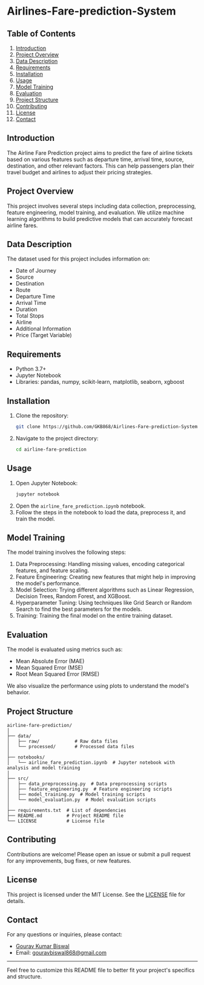 # Airlines-Fare-prediction-System

## Table of Contents
1. [Introduction](#introduction)
2. [Project Overview](#project-overview)
3. [Data Description](#data-description)
4. [Requirements](#requirements)
5. [Installation](#installation)
6. [Usage](#usage)
7. [Model Training](#model-training)
8. [Evaluation](#evaluation)
9. [Project Structure](#project-structure)
10. [Contributing](#contributing)
11. [License](#license)
12. [Contact](#contact)

## Introduction
The Airline Fare Prediction project aims to predict the fare of airline tickets based on various features such as departure time, arrival time, source, destination, and other relevant factors. This can help passengers plan their travel budget and airlines to adjust their pricing strategies.

## Project Overview
This project involves several steps including data collection, preprocessing, feature engineering, model training, and evaluation. We utilize machine learning algorithms to build predictive models that can accurately forecast airline fares.

## Data Description
The dataset used for this project includes information on:
- Date of Journey
- Source
- Destination
- Route
- Departure Time
- Arrival Time
- Duration
- Total Stops
- Airline
- Additional Information
- Price (Target Variable)

## Requirements
- Python 3.7+
- Jupyter Notebook
- Libraries: pandas, numpy, scikit-learn, matplotlib, seaborn, xgboost

## Installation
1. Clone the repository:
   ```bash
   git clone https://github.com/GKB868/Airlines-Fare-prediction-System.git
   ```
2. Navigate to the project directory:
   ```bash
   cd airline-fare-prediction
   ```

## Usage
1. Open Jupyter Notebook:
   ```bash
   jupyter notebook
   ```
2. Open the `airline_fare_prediction.ipynb` notebook.
3. Follow the steps in the notebook to load the data, preprocess it, and train the model.

## Model Training
The model training involves the following steps:
1. Data Preprocessing: Handling missing values, encoding categorical features, and feature scaling.
2. Feature Engineering: Creating new features that might help in improving the model's performance.
3. Model Selection: Trying different algorithms such as Linear Regression, Decision Trees, Random Forest, and XGBoost.
4. Hyperparameter Tuning: Using techniques like Grid Search or Random Search to find the best parameters for the models.
5. Training: Training the final model on the entire training dataset.

## Evaluation
The model is evaluated using metrics such as:
- Mean Absolute Error (MAE)
- Mean Squared Error (MSE)
- Root Mean Squared Error (RMSE)

We also visualize the performance using plots to understand the model's behavior.

## Project Structure
```
airline-fare-prediction/
│
├── data/
│   ├── raw/             # Raw data files
│   └── processed/       # Processed data files
│
├── notebooks/
│   └── airline_fare_prediction.ipynb  # Jupyter notebook with analysis and model training
│
├── src/
│   ├── data_preprocessing.py  # Data preprocessing scripts
│   ├── feature_engineering.py  # Feature engineering scripts
│   ├── model_training.py  # Model training scripts
│   └── model_evaluation.py  # Model evaluation scripts
│
├── requirements.txt  # List of dependencies
├── README.md         # Project README file
└── LICENSE           # License file
```

## Contributing
Contributions are welcome! Please open an issue or submit a pull request for any improvements, bug fixes, or new features.

## License
This project is licensed under the MIT License. See the [LICENSE](LICENSE) file for details.

## Contact
For any questions or inquiries, please contact:
- [Gourav Kumar Biswal](https://github.com/GKB868)
- Email: gouravbiswal868@gmail.com

---

Feel free to customize this README file to better fit your project's specifics and structure.
